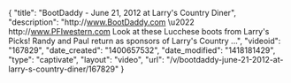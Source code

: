 {
    "title": "BootDaddy - June 21, 2012 at Larry's Country Diner",
    "description": "http:\/\/www.BootDaddy.com \u2022 http:\/\/www.PFIwestern.com Look at these Lucchese boots from Larry's Picks! Randy and Paul return as sponsors of Larry's Country ...",
    "videoid": "167829",
    "date_created": "1400657532",
    "date_modified": "1418181429",
    "type": "captivate",
    "layout": "video",
    "url": "\/v\/bootdaddy-june-21-2012-at-larry-s-country-diner\/167829"
}